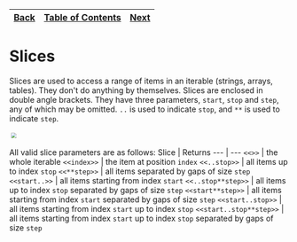 [Back](05tables.md) | [Table of Contents](tableofcontents.md) | [Next](07comments.md)
---                 | ---                                     | ---

# Slices

Slices are used to access a range of items in an iterable (strings, arrays, tables).
They don't do anything by themselves.
Slices are enclosed in double angle brackets.
They have three parameters, `start`, `stop` and `step`, any of which may be omitted.
`..` is used to indicate `stop`, and `**` is used to indicate `step`.

<p align="left">
    <img src="/images/14slice.png" style="transform: scale(0.6)">
</p>

All valid slice parameters are as follows:
Slice                   | Returns
---                     | ---
`<<>>`                  | the whole iterable
`<<index>>`             | the item at position `index`
`<<..stop>>`            | all items up to index `stop`
`<<**step>>`            | all items separated by gaps of size `step`
`<<start..>>`           | all items starting from index `start`
`<<..stop**step>>`      | all items up to index `stop` separated by gaps of size `step`
`<<start**step>>`       | all items starting from index `start` separated by gaps of size `step`
`<<start..stop>>`       | all items starting from index `start` up to index `stop`
`<<start..stop**step>>` | all items starting from index `start` up to index `stop` separated by gaps of size `step`
